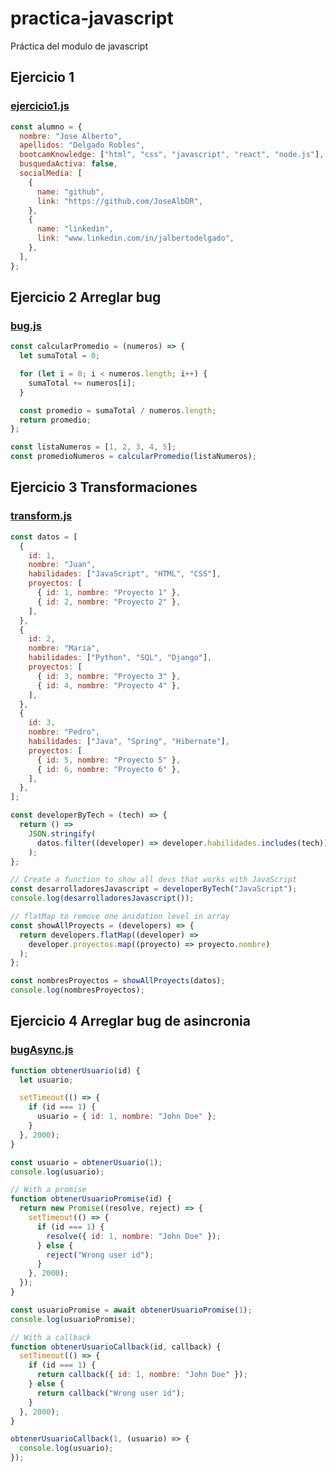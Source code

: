 # practica-javascript
Práctica del modulo de javascript

## Ejercicio 1
### [ejercicio1.js](https://github.com/JoseAlbDR/practica-javascript/blob/main/ejercicio1.js)
```js
const alumno = {
  nombre: "Jose Alberto",
  apellidos: "Delgado Robles",
  bootcamKnowledge: ["html", "css", "javascript", "react", "node.js"],
  busquedaActiva: false,
  socialMedia: [
    {
      name: "github",
      link: "https://github.com/JoseAlbDR",
    },
    {
      name: "linkedin",
      link: "www.linkedin.com/in/jalbertodelgado",
    },
  ],
};
```

## Ejercicio 2 Arreglar bug
### [bug.js](https://github.com/JoseAlbDR/practica-javascript/blob/main/bug.js)
```js
const calcularPromedio = (numeros) => {
  let sumaTotal = 0;

  for (let i = 0; i < numeros.length; i++) {
    sumaTotal += numeros[i];
  }

  const promedio = sumaTotal / numeros.length;
  return promedio;
};

const listaNumeros = [1, 2, 3, 4, 5];
const promedioNumeros = calcularPromedio(listaNumeros);
```

## Ejercicio 3 Transformaciones
### [transform.js](https://github.com/JoseAlbDR/practica-javascript/blob/main/transform.js)
```js
const datos = [
  {
    id: 1,
    nombre: "Juan",
    habilidades: ["JavaScript", "HTML", "CSS"],
    proyectos: [
      { id: 1, nombre: "Proyecto 1" },
      { id: 2, nombre: "Proyecto 2" },
    ],
  },
  {
    id: 2,
    nombre: "Maria",
    habilidades: ["Python", "SQL", "Django"],
    proyectos: [
      { id: 3, nombre: "Proyecto 3" },
      { id: 4, nombre: "Proyecto 4" },
    ],
  },
  {
    id: 3,
    nombre: "Pedro",
    habilidades: ["Java", "Spring", "Hibernate"],
    proyectos: [
      { id: 5, nombre: "Proyecto 5" },
      { id: 6, nombre: "Proyecto 6" },
    ],
  },
];

const developerByTech = (tech) => {
  return () =>
    JSON.stringify(
      datos.filter((developer) => developer.habilidades.includes(tech))
    );
};

// Create a function to show all devs that works with JavaScript
const desarrolladoresJavascript = developerByTech("JavaScript");
console.log(desarrolladoresJavascript());

// flatMap to remove one anidation level in array
const showAllProyects = (developers) => {
  return developers.flatMap((developer) =>
    developer.proyectos.map((proyecto) => proyecto.nombre)
  );
};

const nombresProyectos = showAllProyects(datos);
console.log(nombresProyectos);
```

## Ejercicio 4 Arreglar bug de asincronia
### [bugAsync.js](https://github.com/JoseAlbDR/practica-javascript/blob/main/bugAsync.js)
```js
function obtenerUsuario(id) {
  let usuario;

  setTimeout(() => {
    if (id === 1) {
      usuario = { id: 1, nombre: "John Doe" };
    }
  }, 2000);
}

const usuario = obtenerUsuario(1);
console.log(usuario);

// With a promise
function obtenerUsuarioPromise(id) {
  return new Promise((resolve, reject) => {
    setTimeout(() => {
      if (id === 1) {
        resolve({ id: 1, nombre: "John Doe" });
      } else {
        reject("Wrong user id");
      }
    }, 2000);
  });
}

const usuarioPromise = await obtenerUsuarioPromise(1);
console.log(usuarioPromise);

// With a callback
function obtenerUsuarioCallback(id, callback) {
  setTimeout(() => {
    if (id === 1) {
      return callback({ id: 1, nombre: "John Doe" });
    } else {
      return callback("Wrong user id");
    }
  }, 2000);
}

obtenerUsuarioCallback(1, (usuario) => {
  console.log(usuario);
});

```
